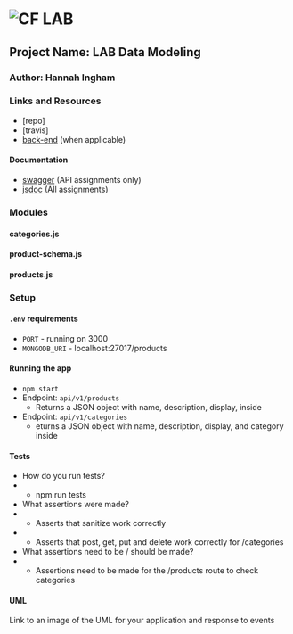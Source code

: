 ![CF](http://i.imgur.com/7v5ASc8.png) LAB
=================================================

## Project Name: LAB Data Modeling

### Author: Hannah Ingham

### Links and Resources
* [repo]
* [travis]
* [back-end](http://xyz.com) (when applicable)


#### Documentation
* [swagger](http://xyz.com) (API assignments only)
* [jsdoc](http://xyz.com) (All assignments)

### Modules
#### categories.js
#### product-schema.js
#### products.js


### Setup
#### `.env` requirements
* `PORT` - running on 3000
* `MONGODB_URI` - localhost:27017/products

#### Running the app
* `npm start`
* Endpoint:  `api/v1/products` 
  * Returns a JSON object with name, description, display, inside
* Endpoint: `api/v1/categories`
  * eturns a JSON object with name, description, display, and category inside
  
#### Tests
* How do you run tests? 
* * npm run tests
* What assertions were made?
* * Asserts that sanitize work correctly
* * Asserts that post, get, put and delete work correctly for /categories
* What assertions need to be / should be made?
* * Assertions need to be made for the /products route to check categories 

#### UML
Link to an image of the UML for your application and response to events
